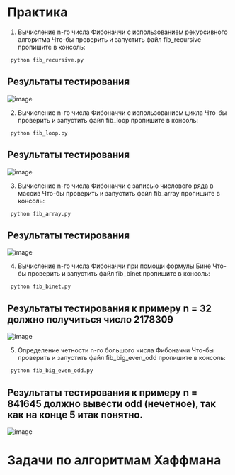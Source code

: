 # Практика 
1. Вычисление n-го числа Фибоначчи с использованием рекурсивного алгоритма
Что-бы проверить и запустить файл fib_recursive пропишите в консоль:
```Mysql
 python fib_recursive.py
```
## Результаты тестирования 
![image](https://github.com/user-attachments/assets/9af60bfb-c12c-4b38-b30b-3091a9e3e492)

2. Вычисление n-го числа Фибоначчи с использованием цикла
Что-бы проверить и запустить файл fib_loop пропишите в консоль:
```Mysql
 python fib_loop.py
```
## Результаты тестирования 
![image](https://github.com/user-attachments/assets/e3a9b12b-858a-41cb-a60b-64baa34ff255)

3. Вычисление n-го числа Фибоначчи с записью числового ряда в массив
Что-бы проверить и запустить файл fib_array пропишите в консоль:
```Mysql
 python fib_array.py
```
## Результаты тестирования 
![image](https://github.com/user-attachments/assets/bea32740-8b31-427b-ae88-2272e8a29675)

4. Вычисление n-го числа Фибоначчи при помощи формулы Бине
Что-бы проверить и запустить файл fib_binet пропишите в консоль:
```Mysql
 python fib_binet.py
```
## Результаты тестирования к примеру n = 32 должно получиться число 2178309
![image](https://github.com/user-attachments/assets/77776f2a-4986-46b2-afee-e616e6f083fd)

5. Определение четности n-го большого числа Фибоначчи
Что-бы проверить и запустить файл fib_big_even_odd пропишите в консоль:
```Mysql
 python fib_big_even_odd.py
```
## Результаты тестирования к примеру n = 841645 должно вывести odd (нечетное), так как на конце 5 итак понятно.
![image](https://github.com/user-attachments/assets/8461b42f-1cd9-424d-903e-6bee10b54ef6)

# Задачи по алгоритмам Хаффмана











